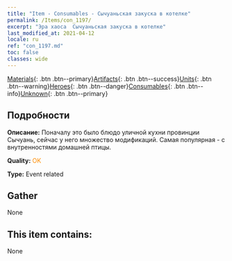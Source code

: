 ```yaml
---
title: "Item - Consumables - Сычуаньская закуска в котелке"
permalink: /Items/con_1197/
excerpt: "Эра хаоса  Сычуаньская закуска в котелке"
last_modified_at: 2021-04-12
locale: ru
ref: "con_1197.md"
toc: false
classes: wide
---
```

 [Materials](/ru/Items/){: .btn .btn--primary}[Artifacts](/ru/Items/Artifacts/){: .btn .btn--success}[Units](/ru/Items/Units/){: .btn .btn--warning}[Heroes](/ru/Items/Heroes/){: .btn .btn--danger}[Consumables](/ru/Items/Consumables/){: .btn .btn--info}[Unknown](/ru/Items/Unknown/){: .btn .btn--primary}

## Подробности
 **Описание:** Поначалу это было блюдо уличной кухни провинции Сычуань, сейчас у него множество модификаций. Самая популярная - с внутренностями домашней птицы.

 **Quality:** <span style="color: #FF8C00">OK</span>

 **Type:** Event related

## Gather

  None

## This item contains:

  None

